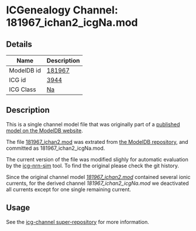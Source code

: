 # ICGenealogy Channel: 181967\_ichan2\_icgNa.mod

## Details

Name | Description
---- | -----------
ModelDB id | [181967](http://senselab.med.yale.edu/ModelDB/ShowModel.cshtml?model=181967)
ICG id | [3944](http://icg.neurotheory.ox.ac.uk/channels/2/3944)
ICG Class | [Na](http://icg.neurotheory.ox.ac.uk/channels/2)

## Description

This is a single channel model file that was originally part of a [published model on the ModelDB website](http://senselab.med.yale.edu/mModelDB/ShowModel.cshtml?model=181967).


The file [181967\_ichan2.mod](181967_ichan2_icgNa.mod) was extrated from [the ModelDB repository](http://senselab.med.yale.edu/ModelDB/ShowModel.cshtml?model=181967), and committed as 181967\_ichan2\_icgNa.mod.

The current version of the file was modified slighly for automatic evaluation by the [icg-nrn-sim](https://github.com/icgenealogy/icg-nrn-sim) tool. To find the original please check the git history.

Since the original channel model *[181967\_ichan2.mod](http://senselab.med.yale.edu/ModelDB/ShowModel.cshtml?model=181967)* contained several ionic currents, for the derived channel *181967\_ichan2\_icgNa.mod* we deactivated all currents except for one single remaining current.


## Usage

See the [icg-channel super-repository](https://github.com/icgenealogy/icg-channels) for more information.